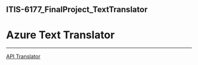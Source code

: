 ## ITIS-6177_FinalProject_TextTranslator
# **Azure Text Translator**
---
[API Translator ](https://azure.microsoft.com/en-us/services/cognitive-services/translator/)


